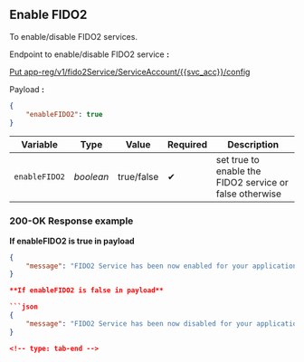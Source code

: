 ## Enable FIDO2 

To enable/disable FIDO2 services.

<!--
type: tab
titles: Request, Response
-->

Endpoint to enable/disable FIDO2 service **:**

[Put app-reg/v1/fido2Service/ServiceAccount/{{svc_acc}}/config](./api/?type=put&path=/app-reg/v1/fido2Service/ServiceAccount/{svc_acc}/config&branch=develop&version=2.0.0)

Payload **:**

```json
{
    "enableFIDO2": true
}

```
| Variable | Type | Value | Required | Description |
| -------- | -- |------------| ------- | ---- |
| `enableFIDO2` | *boolean* | true/false | &#10004; | set true to enable the FIDO2 service or false otherwise |

<!--
type: tab
-->

### 200-OK Response example

**If enableFIDO2 is true in payload**

```json
{
    "message": "FIDO2 Service has been now enabled for your application."
}

**If enableFIDO2 is false in payload**

```json
{
    "message": "FIDO2 Service has been now disabled for your application."
}

<!-- type: tab-end -->
